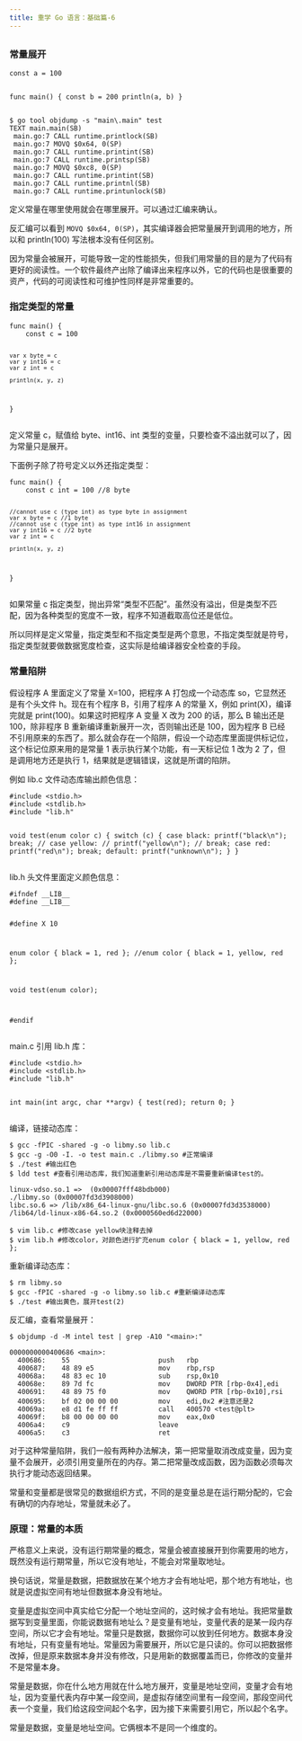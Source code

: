 ```yaml
---
title: 重学 Go 语言：基础篇-6
---
```

<article id="topicContainer" class="column_content"><h2 class="topic_title"></h2><div><h3 id="">常量展开</h3>
<pre><code class="go language-go">const a = 100

func main() {
    const b = 200
    println(a, b)
}
</code></pre>
<pre><code class="bash language-bash">$ go tool objdump -s "main\.main" test
TEXT main.main(SB)
 main.go:7 CALL runtime.printlock(SB)
 main.go:7 MOVQ $0x64, 0(SP)
 main.go:7 CALL runtime.printint(SB)
 main.go:7 CALL runtime.printsp(SB)
 main.go:7 MOVQ $0xc8, 0(SP)
 main.go:7 CALL runtime.printint(SB)
 main.go:7 CALL runtime.printnl(SB)
 main.go:7 CALL runtime.printunlock(SB)
</code></pre>
<p>定义常量在哪里使用就会在哪里展开。可以通过汇编来确认。</p>
<p>反汇编可以看到 <code>MOVQ $0x64, 0(SP)</code>，其实编译器会把常量展开到调用的地方，所以和 println(100) 写法根本没有任何区别。</p>
<p>因为常量会被展开，可能导致一定的性能损失，但我们用常量的目的是为了代码有更好的阅读性。一个软件最终产出除了编译出来程序以外，它的代码也是很重要的资产，代码的可阅读性和可维护性同样是非常重要的。</p>
<h3 id="-1">指定类型的常量</h3>
<pre><code class="go language-go">func main() {
    const c = 100

    var x byte = c
    var y int16 = c
    var z int = c

    println(x, y, z)
}
</code></pre>
<p>定义常量 c，赋值给 byte、int16、int 类型的变量，只要检查不溢出就可以了，因为常量只是展开。</p>
<p>下面例子除了符号定义以外还指定类型：</p>
<pre><code class="go language-go">func main() {
    const c int = 100 //8 byte

    //cannot use c (type int) as type byte in assignment
    var x byte = c //1 byte
    //cannot use c (type int) as type int16 in assignment
    var y int16 = c //2 byte
    var z int = c

    println(x, y, z)
}
</code></pre>
<p>如果常量 c 指定类型，抛出异常“类型不匹配”。虽然没有溢出，但是类型不匹配，因为各种类型的宽度不一致，程序不知道截取高位还是低位。</p>
<p>所以同样是定义常量，指定类型和不指定类型是两个意思，不指定类型就是符号，指定类型就要做数据宽度检查，这实际是给编译器安全检查的手段。</p>
<h3 id="-2">常量陷阱</h3>
<p>假设程序 A 里面定义了常量 X=100，把程序 A 打包成一个动态库 so，它显然还是有个头文件 h。现在有个程序 B，引用了程序 A 的常量 X，例如 print(X)，编译完就是 print(100)。如果这时把程序 A 变量 X 改为 200 的话，那么 B 输出还是 100，除非程序 B 重新编译重新展开一次，否则输出还是 100，因为程序 B 已经不引用原来的东西了。那么就会存在一个陷阱，假设一个动态库里面提供标记位，这个标记位原来用的是常量 1 表示执行某个功能，有一天标记位 1 改为 2 了，但是调用地方还是执行 1，结果就是逻辑错误，这就是所谓的陷阱。</p>
<p>例如 lib.c 文件动态库输出颜色信息：</p>
<pre><code class="c language-c">#include &lt;stdio.h&gt;
#include &lt;stdlib.h&gt;
#include "lib.h"

void test(enum color c)
{
    switch (c)
    {
        case black:
            printf("black\n");
            break;
        // case yellow:
        //     printf("yellow\n");
        //     break;
        case red:
            printf("red\n");
            break;
        default:
            printf("unknown\n");
    }
}
</code></pre>
<p>lib.h 头文件里面定义颜色信息：</p>
<pre><code class="c language-c">#ifndef __LIB__
#define __LIB__

#define X 10

enum color { black = 1, red };
//enum color { black = 1, yellow, red };

void test(enum color);

#endif
</code></pre>
<p>main.c 引用 lib.h 库：</p>
<pre><code class="c language-c">#include &lt;stdio.h&gt;
#include &lt;stdlib.h&gt;
#include "lib.h"

int main(int argc, char **argv)
{
    test(red);
    return 0;
}
</code></pre>
<p>编译，链接动态库：</p>
<pre><code class="bash language-bash">$ gcc -fPIC -shared -g -o libmy.so lib.c
$ gcc -g -O0 -I. -o test main.c ./libmy.so #正常编译
$ ./test #输出红色
$ ldd test #查看引用动态库，我们知道重新引用动态库是不需要重新编译test的。
</code></pre>
<pre><code>linux-vdso.so.1 =&gt;  (0x00007fff48bdb000)
./libmy.so (0x00007fd3d3908000)
libc.so.6 =&gt; /lib/x86_64-linux-gnu/libc.so.6 (0x00007fd3d3538000)
/lib64/ld-linux-x86-64.so.2 (0x0000560ed6d22000)
</code></pre>
<pre><code class="bash language-bash">$ vim lib.c #修改case yellow块注释去掉
$ vim lib.h #修改color，对颜色进行扩充enum color { black = 1, yellow, red };
</code></pre>
<p>重新编译动态库：</p>
<pre><code class="bash language-bash">$ rm libmy.so
$ gcc -fPIC -shared -g -o libmy.so lib.c #重新编译动态库
$ ./test #输出黄色，展开test(2)
</code></pre>
<p>反汇编，查看常量展开：</p>
<pre><code class="bash language-bash">$ objdump -d -M intel test | grep -A10 "&lt;main&gt;:"
</code></pre>
<pre><code class="bash language-bash">0000000000400686 &lt;main&gt;:
  400686:    55                      push   rbp
  400687:    48 89 e5                mov    rbp,rsp
  40068a:    48 83 ec 10             sub    rsp,0x10
  40068e:    89 7d fc                mov    DWORD PTR [rbp-0x4],edi
  400691:    48 89 75 f0             mov    QWORD PTR [rbp-0x10],rsi
  400695:    bf 02 00 00 00          mov    edi,0x2 #注意还是2
  40069a:    e8 d1 fe ff ff          call   400570 &lt;test@plt&gt;
  40069f:    b8 00 00 00 00          mov    eax,0x0
  4006a4:    c9                      leave
  4006a5:    c3                      ret
</code></pre>
<p>对于这种常量陷阱，我们一般有两种办法解决，第一把常量取消改成变量，因为变量不会展开，必须引用变量所在的内存。第二把常量改成函数，因为函数必须每次执行才能动态返回结果。</p>
<p>常量和变量都是很常见的数据组织方式，不同的是变量总是在运行期分配的，它会有确切的内存地址，常量就未必了。</p>
<h3 id="-3">原理：常量的本质</h3>
<p>严格意义上来说，没有运行期常量的概念，常量会被直接展开到你需要用的地方，既然没有运行期常量，所以它没有地址，不能会对常量取地址。</p>
<p>换句话说，常量是数据，把数据放在某个地方才会有地址吧，那个地方有地址，也就是说虚拟空间有地址但数据本身没有地址。</p>
<p>变量是虚拟空间中真实给它分配一个地址空间的，这时候才会有地址。我把常量数据写到变量里面，你能说数据有地址么？是变量有地址，变量代表的是某一段内存空间，所以它才会有地址。常量只是数据，数据你可以放到任何地方。数据本身没有地址，只有变量有地址。常量因为需要展开，所以它是只读的。你可以把数据修改掉，但是原来数据本身并没有修改，只是用新的数据覆盖而已，你修改的变量并不是常量本身。</p>
<p>常量是数据，你在什么地方用就在什么地方展开，变量是地址空间，变量才会有地址，因为变量代表内存中某一段空间，是虚拟存储空间里有一段空间，那段空间代表一个变量，我们给这段空间起个名字，因为接下来需要引用它，所以起个名字。</p>
<p>常量是数据，变量是地址空间。它俩根本不是同一个维度的。</p></div></article>